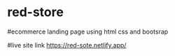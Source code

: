 # red-store

#ecommerce landing page using html css and bootsrap

#live site link https://red-sote.netlify.app/
